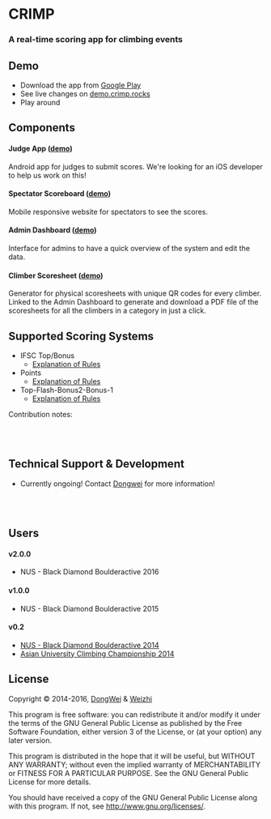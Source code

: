 # CRIMP
### A real-time scoring app for climbing events

<!-- Badges -->

## Demo
* Download the app from [Google Play]()
* See live changes on [demo.crimp.rocks](https://demo.crimp.rocks)
* Play around

## Components
#### Judge App ([demo]())
Android app for judges to submit scores. We're looking for an iOS developer to help us work on this!

#### Spectator Scoreboard ([demo]())
Mobile responsive website for spectators to see the scores.

#### Admin Dashboard ([demo]())
Interface for admins to have a quick overview of the system and edit the data.

#### Climber Scoresheet ([demo]())
Generator for physical scoresheets with unique QR codes for every climber. Linked to the Admin Dashboard to generate and download a PDF file of the scoresheets for all the climbers in a category in just a click.


## Supported Scoring Systems
* IFSC Top/Bonus
  * [Explanation of Rules]()
* Points
  * [Explanation of Rules]()
* Top-Flash-Bonus2-Bonus-1
  * [Explanation of Rules]()

Contribution notes:

<br><br>

## Technical Support & Development
* Currently ongoing! Contact <a href="https://github.com/leedongwei">Dongwei</a> for more information!

<br><br>

## Users
#### v2.0.0
* NUS - Black Diamond Boulderactive 2016

#### v1.0.0
* NUS - Black Diamond Boulderactive 2015

#### v0.2
* [NUS - Black Diamond Boulderactive 2014](http://boulderactive.nusclimb.com)
* [Asian University Climbing Championship 2014](http://nus.edu.sg/osa/src/competitive/competitions/aucc)



## License
Copyright © 2014-2016, [DongWei](https://github.com/leedongwei) & [Weizhi](https://github.com/ecc-weizhi)

This program is free software: you can redistribute it and/or modify
it under the terms of the GNU General Public License as published by
the Free Software Foundation, either version 3 of the License, or
(at your option) any later version.

This program is distributed in the hope that it will be useful,
but WITHOUT ANY WARRANTY; without even the implied warranty of
MERCHANTABILITY or FITNESS FOR A PARTICULAR PURPOSE.  See the
GNU General Public License for more details.

You should have received a copy of the GNU General Public License
along with this program.  If not, see <http://www.gnu.org/licenses/>.
